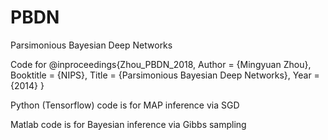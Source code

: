 # PBDN
Parsimonious Bayesian Deep Networks

Code for 
@inproceedings{Zhou_PBDN_2018,
	Author = {Mingyuan Zhou},
	Booktitle = {NIPS},
	Title = {Parsimonious Bayesian Deep Networks},
	Year = {2014}
}

Python (Tensorflow) code is for MAP inference via SGD

Matlab code is for Bayesian inference via Gibbs sampling
